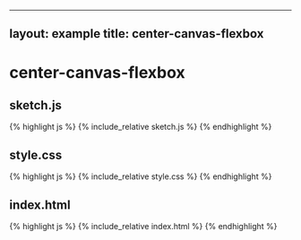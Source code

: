 
---
layout: example
title: center-canvas-flexbox
---
# center-canvas-flexbox
## sketch.js 
{% highlight js %}
{% include_relative sketch.js %}
{% endhighlight %}
## style.css 
{% highlight js %}
{% include_relative style.css %}
{% endhighlight %}
## index.html 
{% highlight js %}
{% include_relative index.html %}
{% endhighlight %}
